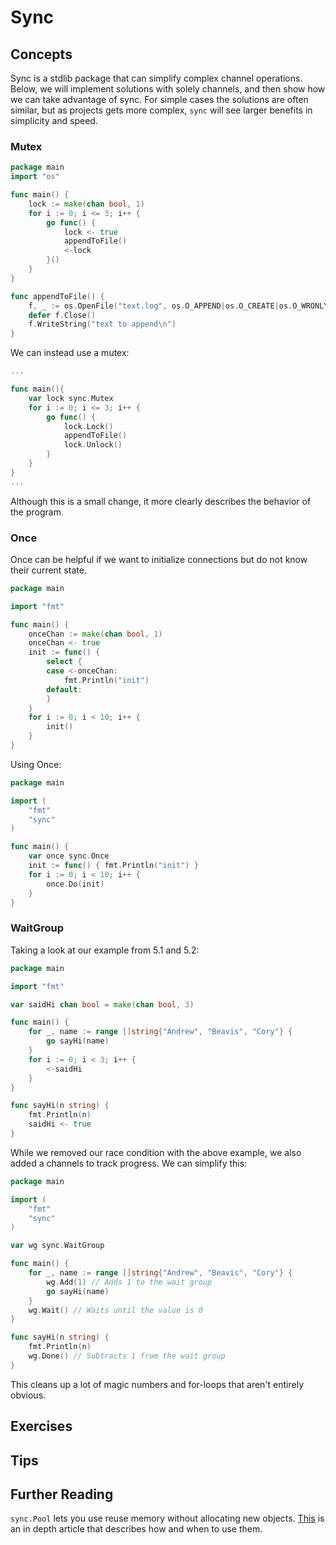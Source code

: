 # Sync

## Concepts

Sync is a stdlib package that can simplify complex channel operations. Below, we will implement solutions with solely channels, and then show how we can take advantage of sync. For simple cases the solutions are often similar, but as projects gets more complex, `sync` will see larger benefits in simplicity and speed.

### Mutex

```go
package main
import "os"

func main() {
    lock := make(chan bool, 1)
    for i := 0; i <= 3; i++ {
        go func() {
            lock <- true
            appendToFile()
            <-lock
        }()
    }
}

func appendToFile() {
    f, _ := os.OpenFile("text.log", os.O_APPEND|os.O_CREATE|os.O_WRONLY, 0644)
    defer f.Close()
    f.WriteString("text to append\n")
}
```

We can instead use a mutex:

```go
...

func main(){
    var lock sync.Mutex
    for i := 0; i <= 3; i++ {
        go func() {
            lock.Lock()
            appendToFile()
            lock.Unlock()
        }
    }
}
...
```

Although this is a small change, it more clearly describes the behavior of the program.

### Once

Once can be helpful if we want to initialize connections but do not know their current state.

```go
package main

import "fmt"

func main() {
    onceChan := make(chan bool, 1)
    onceChan <- true
    init := func() {
        select {
        case <-onceChan:
            fmt.Println("init")
        default:
        }
    }
    for i := 0; i < 10; i++ {
        init()
    }
}
```

Using Once:

```go
package main

import (
    "fmt"
    "sync"
)

func main() {
    var once sync.Once
    init := func() { fmt.Println("init") }
    for i := 0; i < 10; i++ {
        once.Do(init)
    }
}
```

### WaitGroup

Taking a look at our example from 5.1 and 5.2:

```go
package main

import "fmt"

var saidHi chan bool = make(chan bool, 3)

func main() {
    for _, name := range []string{"Andrew", "Beavis", "Cory"} {
        go sayHi(name)
    }
    for i := 0; i < 3; i++ {
        <-saidHi
    }
}

func sayHi(n string) {
    fmt.Println(n)
    saidHi <- true
}
```

While we removed our race condition with the above example, we also added a channels to track progress. We can simplify this:

```go
package main

import (
    "fmt"
    "sync"
)

var wg sync.WaitGroup

func main() {
    for _, name := range []string{"Andrew", "Beavis", "Cory"} {
        wg.Add(1) // Adds 1 to the wait group
        go sayHi(name)
    }
    wg.Wait() // Waits until the value is 0
}

func sayHi(n string) {
    fmt.Println(n)
    wg.Done() // Subtracts 1 from the wait group
}
```

This cleans up a lot of magic numbers and for-loops that aren't entirely obvious.



## Exercises

## Tips

## Further Reading

`sync.Pool` lets you use reuse memory without allocating new objects. [This](https://medium.com/a-journey-with-go/go-understand-the-design-of-sync-pool-2dde3024e277) is an in depth article that describes how and when to use them.